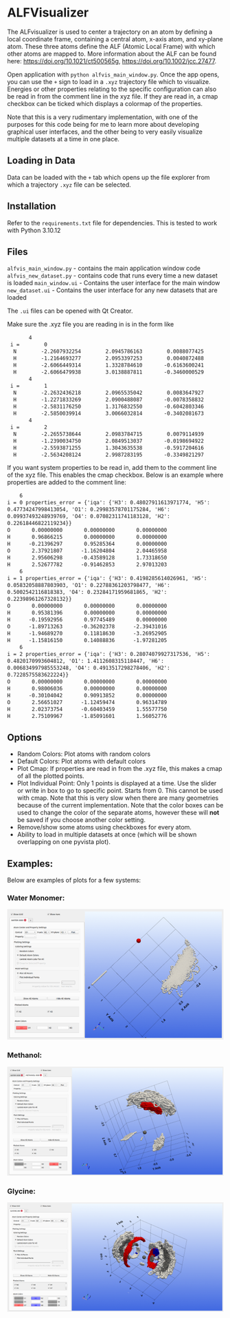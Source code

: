 # ALFVisualizer

The ALFvisualizer is used to center a trajectory on an atom by defining a local coordinate frame, containing a central atom, x-axis atom, and xy-plane atom. These three atoms define the ALF (Atomic Local Frame) with which other atoms are mapped to. More information about the ALF can be found here: https://doi.org/10.1021/ct500565g, https://doi.org/10.1002/jcc.27477.

Open application with `python alfvis_main_window.py`. Once the app opens, you can use the `+` sign to load in a `.xyz` trajectory file which to visualize. Energies or other properties relating to the specific configuration can also be read in from the comment line in the xyz file. If they are read in, a cmap checkbox can be ticked which displays a colormap of the properties.

Note that this is a very rudimentary implementation, with one of the purposes for this code being for me to learn more about developing graphical user interfaces, and the other being to very easily visualize multiple datasets at a time in one place.

## Loading in Data
Data can be loaded with the `+` tab which opens up the file explorer from which a trajectory `.xyz` file can be selected.

## Installation
Refer to the `requirements.txt` file for dependencies. This is tested to work with Python 3.10.12

## Files 
`alfvis_main_window.py` - contains the main application window code
`alfvis_new_dataset.py` - contains code that runs every time a new dataset is loaded
`main_window.ui` - Contains the user interface for the main window
`new_dataset.ui` - Contains the user interface for any new datasets that are loaded

The `.ui` files can be opened with Qt Creator.

Make sure the .xyz file you are reading in is in the form like

```
       4
 i =        0
  N        -2.2607932254        2.0945786163        0.0088077425
  H        -1.2164693277        2.0953397253        0.0040872488
  H        -2.6066449314        1.3328784610       -0.6163600241
  H        -2.6066479938        3.0138887811       -0.3460000529
       4
 i =        1
  N        -2.2632436218        2.0965535042        0.0083647927
  H        -1.2271833269        2.0900488087       -0.0078358832
  H        -2.5831176250        1.3176832550       -0.6042803346
  H        -2.5850039914        3.0066032814       -0.3402081673
       4
 i =        2
  N        -2.2655738644        2.0983784715        0.0079114939
  H        -1.2390034750        2.0849513037       -0.0198694922
  H        -2.5593871255        1.3043635538       -0.5917204616
  H        -2.5634208124        2.9987283195       -0.3349821297
```

If you want system properties to be read in, add them to the comment line of the xyz file. This enables the cmap checkbox. Below is an example where properties are added to the comment line:

```
    6
i = 0 properties_error = {'iqa': {'H3': 0.48027911613971774, 'H5': 0.47734247998413054, 'O1': 0.29983578701175284, 'H6': 0.09937493248939769, 'O4': 0.07082311741183128, 'H2': 0.22618446822119234}}
O       0.00000000       0.00000000       0.00000000
H       0.96866215       0.00000000       0.00000000
H      -0.21396297       0.95285364       0.00000000
O       2.37921807      -1.16204804       2.04465958
H       2.95606298      -0.43589128       1.73318650
H       2.52677782      -0.91462853       2.97013203
    6
i = 1 properties_error = {'iqa': {'H3': 0.4198285614026961, 'H5': 0.05832058887803903, 'O1': 0.22788361203798477, 'H6': 0.5002542116818383, 'O4': 0.23284171959681865, 'H2': 0.22398961267328132}}
O       0.00000000       0.00000000       0.00000000
H       0.95381396       0.00000000       0.00000000
H      -0.19592956       0.97745489       0.00000000
O      -1.89713263      -0.36202378      -2.39431016
H      -1.94689270       0.11818630      -3.26952905
H      -1.15816150       0.14088836      -1.97281205
    6
i = 2 properties_error = {'iqa': {'H3': 0.28074079927317536, 'H5': 0.4820170993604812, 'O1': 1.4112608315118447, 'H6': 0.006834997985553248, 'O4': 0.4913517298278406, 'H2': 0.7228575583622224}}
O       0.00000000       0.00000000       0.00000000
H       0.98006036       0.00000000       0.00000000
H      -0.30104042       0.90913852       0.00000000
O       2.56651027      -1.12459474       0.96314789
H       2.02373754      -0.60403459       1.55577750
H       2.75109967      -1.85091601       1.56052776
```

## Options
- Random Colors: Plot atoms with random colors
- Default Colors: Plot atoms with default colors
- Plot Cmap: If properties are read in from the .xyz file, this makes a cmap of all the plotted points.
- Plot Individual Point: Only 1 points is displayed at a time. Use the slider or write in box to go to specific point. Starts from 0. This cannot be used with cmap. Note that this is very slow when there are many geometries because of the current implementation.
Note that the color boxes can be used to change the color of the separate atoms, however these will **not** be saved if you choose another color setting.
- Remove/show some atoms using checkboxes for every atom.
- Ability to load in multiple datasets at once (which will be shown overlapping on one pyvista plot).

## Examples:

Below are examples of plots for a few systems:

### Water Monomer:

![water monomer image](example_images/water_monomer.png "Water Monomer, with Central Atom O1, X-axis atom H2, and XY-plane atom H3")

### Methanol:

![methanol image](example_images/methanol.png "Methanol, with Central Atom C1, X-axis atom H2, and XY-plane atom H4")

### Glycine:

![glycine image](example_images/glycine.png "Glycine, with Central Atom C1, X-axis atom N2, and XY-plane atom H3")



